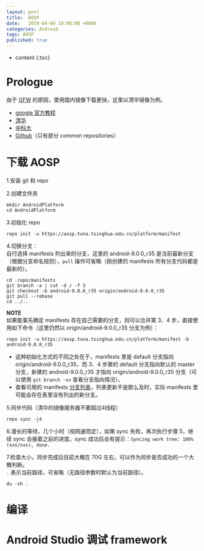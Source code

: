 ```yaml
---
layout: post
title:  AOSP
date:   2019-04-09 10:00:00 +0800
categories: Android
tags: AOSP
published: true
---
```


* content
{:toc}

# Prologue

由于 [GFW](https://zh.wikipedia.org/wiki/%E9%98%B2%E7%81%AB%E9%95%BF%E5%9F%8E) 的原因，使用国内镜像下载更快，这里以清华镜像为例。

* [google 官方教程](https://source.android.com/setup/downloading)
* [清华](https://mirrors.tuna.tsinghua.edu.cn/help/AOSP/)
* [中科大](https://lug.ustc.edu.cn/wiki/mirrors/help/aosp)
* [Github](https://aosp-mirror.github.io/)（只有部分 common repositories）

# 下载 AOSP

1.安装 git 和 repo

2.创建文件夹

```shell
mkdir AndroidPlatform
cd AndroidPlatform
```

3.初始化 repo

```shell
repo init -u https://aosp.tuna.tsinghua.edu.cn/platform/manifest
```

4.切换分支：  
自行选择 manifests 列出来的分支，这里的 android-9.0.0_r35 是当前最新分支（根据分支命名规则），`pull` 操作可省略（刚创建的 manifests 所有分支代码都是最新的）。

```shell
cd .repo/manifests
git branch -a | cut -d / -f 3
git checkout -b android-9.0.0_r35 origin/android-9.0.0_r35
git pull --rebase
cd ../..
```

**NOTE**  
如果能事先确定 manifests 存在自己需要的分支，则可以合并第 3、4 步，直接使用如下命令（这里仍然以 origin/android-9.0.0_r35 分支为例）：

```shell
repo init -u https://aosp.tuna.tsinghua.edu.cn/platform/manifest -b android-9.0.0_r35
```

* 这种初始化方式的不同之处在于，manifests 里是 default 分支指向 origin/android-9.0.0_r35，而 3、4 步骤的 default 分支指向默认的 master 分支，新建的 android-9.0.0_r35 才指向 origin/android-9.0.0_r35 分支（可以使用 `git branch -vv` 查看分支指向情况）。
* 查看可用的 manifests [分支列表](https://source.android.com/setup/start/build-numbers#source-code-tags-and-builds)，列表更新不是那么及时，实际 manifests 里可能会存在表里没有列出的新分支。

5.同步代码（清华的镜像服务器不要超过4线程）

```shell
repo sync -j4
```

6.漫长的等待，几个小时（视网速而定），如果 sync 失败，再次执行步骤 5，继续 sync 会接着之前的进度。sync 成功后会有提示：`Syncing work tree: 100% (xxx/xxx), done.`

7.检查大小，同步完成后目前大概在 70G 左右，可以作为同步是否成功的一个大概判断。  
`.` 表示当前路径，可省略（无路径参数时默认为当前路径）。

```shell
du -sh .
```

# 编译

# Android Studio 调试 framework
